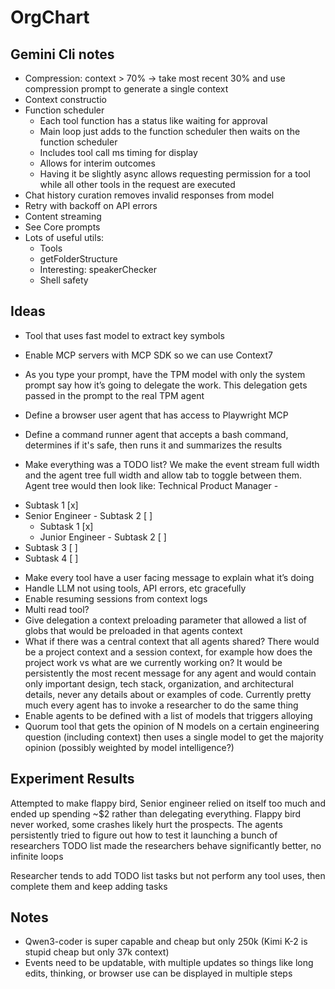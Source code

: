 # OrgChart

## Gemini Cli notes
* Compression: context > 70% -> take most recent 30% and use compression prompt to generate a single context
* Context constructio
* Function scheduler
    * Each tool function has a status like waiting for approval
    * Main loop just adds to the function scheduler then waits on the function scheduler
    * Includes tool call ms timing for display
    * Allows for interim outcomes
    * Having it be slightly async allows requesting permission for a tool while all other tools in the request are executed
* Chat history curation removes invalid responses from model
* Retry with backoff on API errors
* Content streaming
* See Core prompts
* Lots of useful utils:
    * Tools
    * getFolderStructure
    * Interesting: speakerChecker
    * Shell safety

## Ideas
* Tool that uses fast model to extract key symbols
* Enable MCP servers with MCP SDK so we can use Context7
* As you type your prompt, have the TPM model with only the system prompt say how it’s going to delegate the work. This delegation gets passed in the prompt to the real TPM agent
* Define a browser user agent that has access to Playwright MCP
* Define a command runner agent that accepts a bash command, determines if it's safe, then runs it and summarizes the results

* Make everything was a TODO list? We make the event stream full width and the agent tree full width and allow tab to toggle between them. Agent tree would then look like:
Technical Product Manager - <Main task>
 - Subtask 1 [x]
 - Senior Engineer - Subtask 2 [  ]
    - Subtask 1 [x]
    - Junior Engineer - Subtask 2 [  ]
 - Subtask 3 [  ]
 - Subtask 4 [  ]

* Make every tool have a user facing message to explain what it’s doing
* Handle LLM not using tools, API errors, etc gracefully
* Enable resuming sessions from context logs
* Multi read tool?
* Give delegation a context preloading parameter that allowed a list of globs that would be preloaded in that agents context
* What if there was a central context that all agents shared? There would be a project context and a session context, for example how does the project work vs what are we currently working on? It would be persistently the most recent message for any agent and would contain only important design, tech stack, organization, and architectural details, never any details about or examples of code. Currently pretty much every agent has to invoke a researcher to do the same thing
* Enable agents to be defined with a list of models that triggers alloying
* Quorum tool that gets the opinion of N models on a certain engineering question (including context) then uses a single model to get the majority opinion (possibly weighted by model intelligence?)


## Experiment Results

Attempted to make flappy bird, Senior engineer relied on itself too much and ended up spending ~$2 rather than delegating everything. Flappy bird never worked, some crashes likely hurt the prospects. The agents persistently tried to figure out how to test it launching a bunch of researchers
TODO list made the researchers behave significantly better, no infinite loops

Researcher tends to add TODO list tasks but not perform any tool uses, then complete them and keep adding tasks

## Notes

* Qwen3-coder is super capable and cheap but only 250k (Kimi K-2 is stupid cheap but only 37k context)
* Events need to be updatable, with multiple updates so things like long edits, thinking, or browser use can be displayed in multiple steps